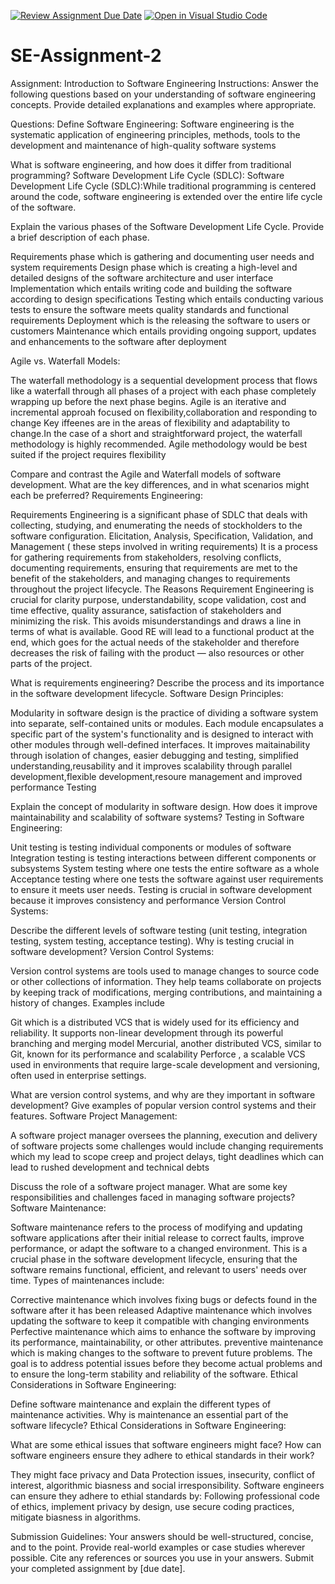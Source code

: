 [![Review Assignment Due Date](https://classroom.github.com/assets/deadline-readme-button-24ddc0f5d75046c5622901739e7c5dd533143b0c8e959d652212380cedb1ea36.svg)](https://classroom.github.com/a/-ucQIGTc)
[![Open in Visual Studio Code](https://classroom.github.com/assets/open-in-vscode-718a45dd9cf7e7f842a935f5ebbe5719a5e09af4491e668f4dbf3b35d5cca122.svg)](https://classroom.github.com/online_ide?assignment_repo_id=15244658&assignment_repo_type=AssignmentRepo)
# SE-Assignment-2
Assignment: Introduction to Software Engineering
Instructions:
Answer the following questions based on your understanding of software engineering concepts. Provide detailed explanations and examples where appropriate.

Questions:
Define Software Engineering:
Software engineering is the systematic application of engineering principles, methods, tools to the development and maintenance of high-quality software systems

What is software engineering, and how does it differ from traditional programming?
Software Development Life Cycle (SDLC):
Software Development Life Cycle (SDLC):While traditional programming is centered around the code, software engineering is extended over the entire life cycle of the software.

Explain the various phases of the Software Development Life Cycle. Provide a brief description of each phase.

Requirements phase which is gathering and documenting user needs and system requirements
Design phase which is creating a high-level and detailed designs of the software architecture and user interface
Implementation which entails writing code and building the software according to design specifications
Testing which entails conducting various tests to ensure the software meets quality standards and functional requirements
Deployment which is the releasing the software to users or customers
Maintenance which entails providing ongoing support, updates and enhancements to the software after deployment

Agile vs. Waterfall Models:

The waterfall methodology is a sequential development process that flows like a waterfall through all phases of a project with each phase completely wrapping up before the next phase begins. Agile is an iterative and incremental approah focused on flexibility,collaboration and responding to change Key iffeenes are in the areas of flexibility and adaptability to change.In the case of a short and straightforward project, the waterfall methodology is highly recommended. Agile methodology would be best suited if the project requires flexibility

Compare and contrast the Agile and Waterfall models of software development. What are the key differences, and in what scenarios might each be preferred?
Requirements Engineering:

Requirements Engineering is a significant phase of SDLC that deals with collecting, studying, and enumerating the needs of stockholders to the software configuration. Elicitation, Analysis, Specification, Validation, and Management ( these steps involved in writing requirements) It is a process for gathering requirements from stakeholders, resolving conflicts, documenting requirements, ensuring that requirements are met to the benefit of the stakeholders, and managing changes to requirements throughout the project lifecycle. The Reasons Requirement Engineering is crucial for clarity purpose, understandability, scope validation, cost and time effective, quality assurance, satisfaction of stakeholders and minimizing the risk. This avoids misunderstandings and draws a line in terms of what is available. Good RE will lead to a functional product at the end, which goes for the actual needs of the stakeholder and therefore decreases the risk of failing with the product — also resources or other parts of the project.

What is requirements engineering? Describe the process and its importance in the software development lifecycle.
Software Design Principles:

Modularity in software design is the practice of dividing a software system into separate, self-contained units or modules. Each module encapsulates a specific part of the system's functionality and is designed to interact with other modules through well-defined interfaces. It improves maitainability through isolation of changes, easier debugging and testing, simplified understanding,reusability and it improves scalability through parallel development,flexible development,resoure management and improved performance Testing

Explain the concept of modularity in software design. How does it improve maintainability and scalability of software systems?
Testing in Software Engineering:

Unit testing is testing individual components or modules of software
Integration testing is testing interactions between different components or subsystems
System testing where one tests the entire software as a whole
Acceptance testing where one tests the software against user requirements to ensure it meets user needs. Testing is crucial in software development because it improves consistency and performance Version Control Systems:

Describe the different levels of software testing (unit testing, integration testing, system testing, acceptance testing). Why is testing crucial in software development?
Version Control Systems:

Version control systems are tools used to manage changes to source code or other collections of information. They help teams collaborate on projects by keeping track of modifications, merging contributions, and maintaining a history of changes. Examples include

Git which is a distributed VCS that is widely used for its efficiency and reliability. It supports non-linear development through its powerful branching and merging model
Mercurial, another distributed VCS, similar to Git, known for its performance and scalability
Perforce , a scalable VCS used in environments that require large-scale development and versioning, often used in enterprise settings.

What are version control systems, and why are they important in software development? Give examples of popular version control systems and their features.
Software Project Management:

A software project manager oversees the planning, execution and delivery of software projects some challenges would include changing requirements which my lead to scope creep and project delays, tight deadlines which can lead to rushed development and technical debts

Discuss the role of a software project manager. What are some key responsibilities and challenges faced in managing software projects?
Software Maintenance:

Software maintenance refers to the process of modifying and updating software applications after their initial release to correct faults, improve performance, or adapt the software to a changed environment. This is a crucial phase in the software development lifecycle, ensuring that the software remains functional, efficient, and relevant to users' needs over time. 
Types of maintenances include:

Corrective maintenance which involves fixing bugs or defects found in the software after it has been released
Adaptive maintenance which involves updating the software to keep it compatible with changing environments
Perfective maintenance which aims to enhance the software by improving its performance, maintainability, or other attributes.
preventive maintenance which is making changes to the software to prevent future problems. The goal is to address potential issues before they become actual problems and to ensure the long-term stability and reliability of the software. Ethical Considerations in Software Engineering:

Define software maintenance and explain the different types of maintenance activities. Why is maintenance an essential part of the software lifecycle?
Ethical Considerations in Software Engineering:

What are some ethical issues that software engineers might face? How can software engineers ensure they adhere to ethical standards in their work?

They might face privacy and Data Protection issues, insecurity, conflict of interest, algorithmic biasness and social irresponsibility. Software engineers can ensure they adhere to ethial standards by:
 Following professional code of ethics, implement privacy by design, use secure coding practices, mitigate biasness in algorithms.
 
 
Submission Guidelines:
Your answers should be well-structured, concise, and to the point.
Provide real-world examples or case studies wherever possible.
Cite any references or sources you use in your answers.
Submit your completed assignment by [due date].
